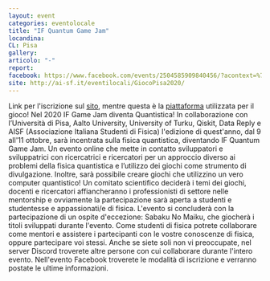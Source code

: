 ```yaml
---
layout: event
categories: eventolocale
title: "IF Quantum Game Jam"
locandina: 
CL: Pisa
gallery:
articolo: "-"
report: 
facebook: https://www.facebook.com/events/2504585909840456/?acontext=%7B%22ref%22%3A%2252%22%2C%22action_history%22%3A%22[%7B%5C%22surface%5C%22%3A%5C%22share_link%5C%22%2C%5C%22mechanism%5C%22%3A%5C%22share_link%5C%22%2C%5C%22extra_data%5C%22%3A%7B%5C%22invite_link_id%5C%22%3A732109454183861%7D%7D]%22%7D
site: http://ai-sf.it/eventilocali/GiocoPisa2020/
---
```

Link per l'iscrizione sul [sito](http://ifgamejam.eventbrite.it), mentre questa è la [piattaforma](https://itch.io/jam/ifqgj20) utilizzata per il gioco!
Nel 2020 IF Game Jam diventa Quantistica!
In collaborazione con l’Università di Pisa, Aalto University, University of Turku, Qiskit, Data Reply e AISF (Associazione Italiana Studenti di Fisica) l'edizione di quest'anno, dal 9 all'11 ottobre, sarà incentrata sulla fisica quantistica, diventando IF Quantum Game Jam.
Un evento online che mette in contatto sviluppatori e sviluppatrici con ricercatrici e ricercatori per un approccio diverso ai problemi della fisica quantistica e l’utilizzo dei giochi come strumento di divulgazione. Inoltre, sarà possibile creare giochi che utilizzino un vero computer quantistico!
Un comitato scientifico deciderà i temi dei giochi, docenti e ricercatori affiancheranno i professionisti di settore nelle mentorship e ovviamente la partecipazione sarà aperta a studenti e studentesse e appassionati/e di fisica.
L'evento si concluderà con la partecipazione di un ospite d'eccezione: Sabaku No Maiku, che giocherà i titoli sviluppati durante l'evento.
Come studenti di fisica potrete collaborare come mentori e assistere i partecipanti con le vostre conoscenze di fisica, oppure partecipare voi stessi. Anche se siete soli non vi preoccupate, nel server Discord troverete altre persone con cui collaborare durante l'intero evento.
Nell'evento Facebook troverete le modalità di iscrizione e verranno postate le ultime informazioni.

